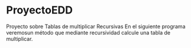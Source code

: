 # ProyectoEDD
Proyecto sobre  Tablas de multiplicar Recursivas
En el siguiente programa veremosun método que mediante recursividad calcule una tabla de multiplicar. 
